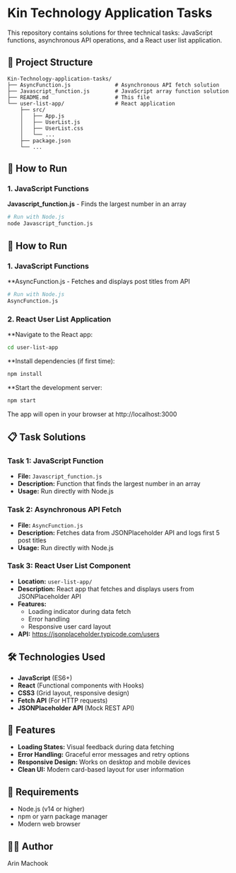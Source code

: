 # Kin Technology Application Tasks

This repository contains solutions for three technical tasks: JavaScript functions, asynchronous API operations, and a React user list application.

## 📁 Project Structure

```
Kin-Technology-application-tasks/
├── AsyncFunction.js              # Asynchronous API fetch solution
├── Javascript_function.js        # JavaScript array function solution
├── README.md                     # This file
└── user-list-app/                # React application
    ├── src/
    │   ├── App.js
    │   ├── UserList.js
    │   ├── UserList.css
    │   └── ...
    ├── package.json
    └── ...
```

## 🚀 How to Run

### 1. JavaScript Functions

**Javascript_function.js** - Finds the largest number in an array
```bash
# Run with Node.js
node Javascript_function.js
```

## 🚀 How to Run

### 1. JavaScript Functions

**AsyncFunction.js - Fetches and displays post titles from API
```bash
# Run with Node.js
AsyncFunction.js

```


### 2. React User List Application
**Navigate to the React app:

```bash
cd user-list-app

```

**Install dependencies (if first time):

```bash
npm install

```

**Start the development server:

```bash
npm start
```
The app will open in your browser at http://localhost:3000

## 📋 Task Solutions

### Task 1: JavaScript Function
- **File:** `Javascript_function.js`
- **Description:** Function that finds the largest number in an array
- **Usage:** Run directly with Node.js

### Task 2: Asynchronous API Fetch
- **File:** `AsyncFunction.js`
- **Description:** Fetches data from JSONPlaceholder API and logs first 5 post titles
- **Usage:** Run directly with Node.js

### Task 3: React User List Component
- **Location:** `user-list-app/`
- **Description:** React app that fetches and displays users from JSONPlaceholder API
- **Features:** 
  - Loading indicator during data fetch
  - Error handling
  - Responsive user card layout
- **API:** https://jsonplaceholder.typicode.com/users

## 🛠️ Technologies Used

- **JavaScript** (ES6+)
- **React** (Functional components with Hooks)
- **CSS3** (Grid layout, responsive design)
- **Fetch API** (For HTTP requests)
- **JSONPlaceholder API** (Mock REST API)

## 📱 Features

- **Loading States:** Visual feedback during data fetching
- **Error Handling:** Graceful error messages and retry options
- **Responsive Design:** Works on desktop and mobile devices
- **Clean UI:** Modern card-based layout for user information

## 🔧 Requirements

- Node.js (v14 or higher)
- npm or yarn package manager
- Modern web browser

## 👨‍💻 Author

Arin Machook

